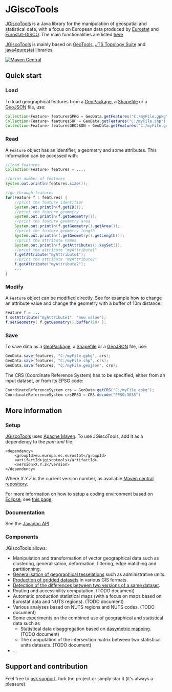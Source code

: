 # JGiscoTools

[JGiscoTools](https://github.com/eurostat/JGiscoTools) is a Java library for the manipulation of geospatial and statistical data, with a focus on European data produced by [Eurostat](http://ec.europa.eu/eurostat) and [Eurostat-GISCO](https://ec.europa.eu/eurostat/web/gisco). The main functionalities are listed [here](#components)

[JGiscoTools](https://github.com/eurostat/JGiscoTools) is mainly based on [GeoTools](http://www.geotools.org/), [JTS Topology Suite](https://locationtech.github.io/jts/) and [java4eurostat](https://github.com/eurostat/java4eurostat) libraries.

[![Maven Central](https://img.shields.io/maven-central/v/eu.europa.ec.eurostat/jgiscotools.svg?label=Maven%20Central)](https://search.maven.org/search?q=g:%22eu.europa.ec.eurostat%22%20AND%20a:%22jgiscotools%22)

## Quick start

### Load

To load geographical features from a [GeoPackage](https://www.geopackage.org/), a [Shapefile](https://en.wikipedia.org/wiki/Shapefile) or a [GeoJSON](https://geojson.org/) file, use:

```java
Collection<Feature> featuresGPKG = GeoData.getFeatures("C:/myFile.gpkg");
Collection<Feature> featuresSHP = GeoData.getFeatures("C:/myFile.shp");
Collection<Feature> featuresGEOJSON = GeoData.getFeatures("C:/myFile.geojson");
```

### Read

A `Feature` object has an identifier, a geometry and some attributes. This information can be accessed with:

```java
//load features
Collection<Feature> features = ...;

//print number of features
System.out.println(features.size());

//go through features 
for(Feature f : features) {
	//print the feature identifier
	System.out.println(f.getID());
	//print the feature geometry
	System.out.println(f.getGeometry());
	//print the feature geometry area
	System.out.println(f.getGeometry().getArea());
	//print the feature geometry length
	System.out.println(f.getGeometry().getLength());
	//print the attribute names
	System.out.println(f.getAttributes().keySet());
	//print the attribute "myAttribute1"
	f.getAttribute("myAttribute1");
	//print the attribute "myAttribute2"
	f.getAttribute("myAttribute2");
	...
}
```

### Modify

A `Feature` object can be modified directly. See for example how to change an attribute value and change the geometry with a buffer of 10m distance:

```java
Feature f = ...
f.setAttribute("myAttribute1", "new value");
f.setGeometry( f.getGeometry().buffer(10) );
```

### Save

To save data as a [GeoPackage](https://www.geopackage.org/), a [Shapefile](https://en.wikipedia.org/wiki/Shapefile) or a [GeoJSON](https://geojson.org/) file, use:

```java
GeoData.save(features, "C:/myFile.gpkg", crs);
GeoData.save(features, "C:/myFile.shp", crs);
GeoData.save(features, "C:/myFile.geojson", crs);
```

The CRS (Coordinate Reference System) has to be specified, either from an input dataset, or from its EPSG code:

```java
CoordinateReferenceSystem crs = GeoData.getCRS("C:/myFile.gpkg");
CoordinateReferenceSystem crsEPSG = CRS.decode("EPSG:3035")
```

## More information

### Setup

[JGiscoTools](https://github.com/eurostat/JGiscoTools) uses [Apache Maven](http://maven.apache.org/). To use JGiscoTools, add it as a dependency to the *pom.xml* file:

```
<dependency>
	<groupId>eu.europa.ec.eurostat</groupId>
	<artifactId>jgiscotools</artifactId>
	<version>X.Y.Z</version>
</dependency>
```

Where *X.Y.Z* is the current version number, as available [Maven central repository](https://search.maven.org/artifact/eu.europa.ec.eurostat/jgiscotools).

For more information on how to setup a coding environment based on [Eclipse](https://www.eclipse.org/), see [this page](https://github.com/eurostat/README/blob/master/docs/howto/java_eclipse_maven_git_quick_guide.md).

### Documentation

See the [Javadoc API](https://eurostat.github.io/JGiscoTools/doc/site/apidocs/).

### Components

JGiscoTools allows:
- Manipulation and transformation of vector geographical data such as clustering, generalisation, deformation, filtering, edge matching and partitionning.
- [Generalisation of geographical tesselations](/doc/regionsimplify) such as administrative units.
- [Production of gridded datasets](/doc/gridmaker) in various GIS formats.
- [Detection of the differences between two versions of a same dataset](/doc/geodiff).
- Routing and accessibility computation. (TODO document)
- Automatic production statistical maps (with a focus on maps based on Eurostat data and NUTS regions). (TODO document)
- Various analyses based on NUTS regions and NUTS codes. (TODO document)
- Some experiments on the combined use of geographical and statistical data such as
  - Statistical data disaggregation based on [dasymetric mapping](https://en.wikipedia.org/wiki/Dasymetric_map). (TODO document)
  - The computation of the intersection matrix between two statistical units datasets. (TODO document)
- ...

## Support and contribution

Feel free to [ask support](https://github.com/eurostat/JGiscoTools/issues/new), fork the project or simply star it (it's always a pleasure).

